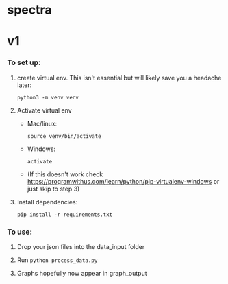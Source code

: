 # spectra

# v1

### To set up:

1.  create virtual env. This isn't essential but will likely save you a headache later:

        python3 -m venv venv

2.  Activate virtual env

    - Mac/linux:

      `source venv/bin/activate`

    - Windows:

      `activate`

    - (If this doesn't work check https://programwithus.com/learn/python/pip-virtualenv-windows or just skip to step 3)

3.  Install dependencies:

    `pip install -r requirements.txt`

### To use:

1. Drop your json files into the data_input folder

2. Run `python process_data.py`

3. Graphs hopefully now appear in graph_output
